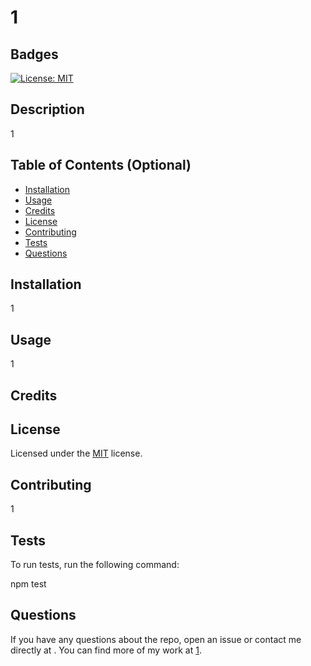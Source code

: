 # 1

## Badges

[![License: MIT](https://img.shields.io/badge/License-MIT-yellow.svg)](https://opensource.org/licenses/MIT)

## Description

1

## Table of Contents (Optional)

  * [Installation](#installation)
  * [Usage](#usage)
  * [Credits](#credits)
  * [License](#license)
  * [Contributing](#contributing)
  * [Tests](#tests)
  * [Questions](#questions)

## Installation

1

## Usage

1

## Credits

## License

Licensed under the [MIT](./licenses/mit.txt) license.

## Contributing

1

## Tests

To run tests, run the following command: 

npm test

## Questions

If you have any questions about the repo, open an issue or contact me directly at . You can find more of my work at [1](https://github.com/1/).
